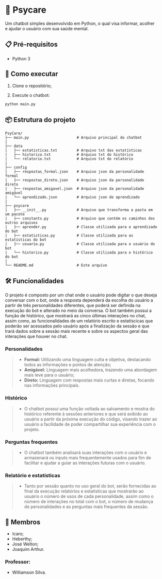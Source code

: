 # 🧠 Psycare

Um chatbot simples desenvolvido em Python, o qual visa informar, acolher e ajudar o usuário com sua saúde mental.

## 📋 Pré-requisitos

- Python 3

## 🚀 Como executar

1. Clone o repositório;

2. Execute o chatbot:
```bash
python main.py
```

## 📦 Estrutura do projeto

```
PsyCare/
├── main.py                      # Arquivo principal do chatbot
|
├── data
|   ├── estatisticas.txt         # Arquivo txt das estatísticas
|   ├── historico.txt            # Arquivo txt do histórico
|   └── relatorio.txt            # Arquivo txt do relatório
|
├── config
|   ├── respostas_formal.json    # Arquivo json da personalidade formal
|   ├── respostas_direto.json    # Arquivo json da personalidade direto
|   ├── respostas_amigavel.json  # Arquivo json da personalidade amigável
|   └── aprendizado.json         # Arquivo json de aprendizado
|
├── psycare
|   ├── __init__.py              # Arquivo que transforma a pasta em um pacote
|   ├── constants.py             # Arquivo que contém os caminhos dos outros arquivos
|   ├── aprender.py              # Classe utilizada para o aprendizado do bot
|   ├── estatisticas.py          # Classe utilizada para as estatísticas do bot
|   ├── usuario.py               # Classe utilizada para o usuário do bot
|   └── historico.py             # Classe utilizada para o histórico do bot
|
└── README.md                    # Este arquivo
```

## 🛠️ Funcionalidades

O projeto é composto por um chat onde o usuário pode digitar o que deseja conversar com o bot, onde a resposta dependerá da escolha do usuário a partir de três personalidades diferentes, que poderá ser definida na execução do bot e alterado no meio da conversa. 
O bot também possui a função de histórico, que mostrará as cinco últimas interações no chat, assim como, as funcionalidades de um relatório escrito e estatíscicas que poderão ser acessados pelo usuário após a finalização da sessão e que trará dados sobre a sessão mais recente e sobre os aspectos geral das interações que houver no chat.

### Personalidades
>  - **Formal:** Utilizando uma linguagem culta e objetiva, destacando todos as informações e pontos de atenção;
>  - **Amigável:** Linguagem mais acolhedora, trazendo uma abordagem mais leve para o usuário;
>  - **Direto:** Linguagem com respostas mais curtas e diretas, focando nas informações principais.

### Histórico
>  - O chatbot possui uma função voltada ao salvamento e mostra do histórico referente à sessões anteriores e que será exibido ao usuário a partir da próxima execução do código, visando trazer ao usuário a facilidade de poder compartilhar sua experiência com o projeto.

### Perguntas frequentes
>  - O chatbot também analisará suas interações com o usuário e armazenará os inputs mais frequentemente usados para fim de facilitar e ajudar a guiar as interações futuras com o usuário.

### Relatório e estatísticas
>  - Tanto por sessão quanto no uso geral do bot, serão fornecidas ao final da execução relatórios e estatísticas que mostrarão ao usuário o número de usos de cada personalidade, assim como o número de interações no total com o bot, o número de mudança de personalidades e as perguntas mais frequentes da sessão.

## 👤 Membros

- Icaro;
- Heberthy;
- José Welton;
- Joaquim Arthur.

### Professor:

- Williamson Silva.
